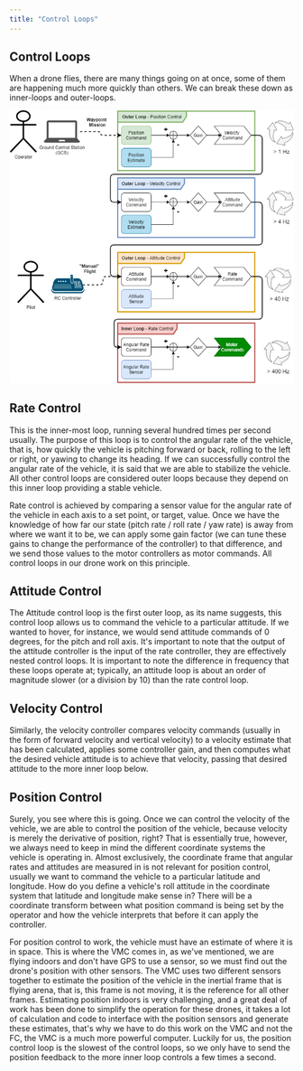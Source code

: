 ```yaml
---
title: "Control Loops"
---
```


## Control Loops

When a drone flies, there are many things going on at once, 
some of them are happening much more quickly than others. We can break these down as inner-loops and outer-loops.

![](loops.png)

## Rate Control

This is the inner-most loop, running several hundred times per second usually. 
The purpose of this loop is to control the angular rate of the vehicle, that is, 
how quickly the vehicle is pitching forward or back, rolling to the left or right, 
or yawing to change its heading. If we can successfully control the angular rate 
of the vehicle, it is said that we are able to stabilize the vehicle. 
All other control loops are considered outer loops because they depend on this 
inner loop providing a stable vehicle.

Rate control is achieved by comparing a sensor value for the angular rate of the 
vehicle in each axis to a set point, or target, value. Once we have the knowledge 
of how far our state (pitch rate / roll rate / yaw rate) is away from where we 
want it to be, we can apply some gain factor (we can tune these gains to change 
the performance of the controller) to that difference, and we send those values 
to the motor controllers as motor commands. All control loops in our drone work 
on this principle.

## Attitude Control

The Attitude control loop is the first outer loop, as its name suggests, 
this control loop allows us to command the vehicle to a particular attitude.
If we wanted to hover, for instance, we would send attitude commands of 0 degrees, 
for the pitch and roll axis. It's important to note that the output of the 
attitude controller is the input of the rate controller, they are effectively 
nested control loops. It is important to note the difference in frequency that 
these loops operate at; typically, an attitude loop is about an order of 
magnitude slower (or a division by 10) than the rate control loop.

## Velocity Control

Similarly, the velocity controller compares velocity commands 
(usually in the form of forward velocity and vertical velocity) to a 
velocity estimate that has been calculated, applies some controller gain, 
and then computes what the desired vehicle attitude is to achieve that velocity,
 passing that desired attitude to the more inner loop below.

## Position Control

Surely, you see where this is going. Once we can control the velocity of the vehicle,
we are able to control the position of the vehicle, because velocity is merely 
the derivative of position, right? That is essentially true, however, we always 
need to keep in mind the different coordinate systems the vehicle is operating in.
Almost exclusively, the coordinate frame that angular rates and attitudes are 
measured in is not relevant for position control, usually we want to command the 
vehicle to a particular latitude and longitude. How do you define a vehicle's roll
attitude in the coordinate system that latitude and longitude make sense in? 
There will be a coordinate transform between what position command is being set
by the operator and how the vehicle interprets that before it can apply the controller.


For position control to work, the vehicle must have an estimate of
where it is in space. This is where the VMC comes in, as we've mentioned,
we are flying indoors and don't have GPS to use a sensor, so we must find out 
the drone's position with other sensors. The VMC uses two different sensors 
together to estimate the position of the vehicle in the inertial frame that is 
flying arena, that is, this frame is not moving, it is the reference for all 
other frames. Estimating position indoors is very challenging, and a great deal 
of work has been done to simplify the operation for these drones, it takes a 
lot of calculation and code to interface with the position sensors and generate 
these estimates, that's why we have to do this work on the VMC and not the FC, 
the VMC is a much more powerful computer. Luckily for us, the position control 
loop is the slowest of the control loops, so we only have to send the position 
feedback to the more inner loop controls a few times a second.